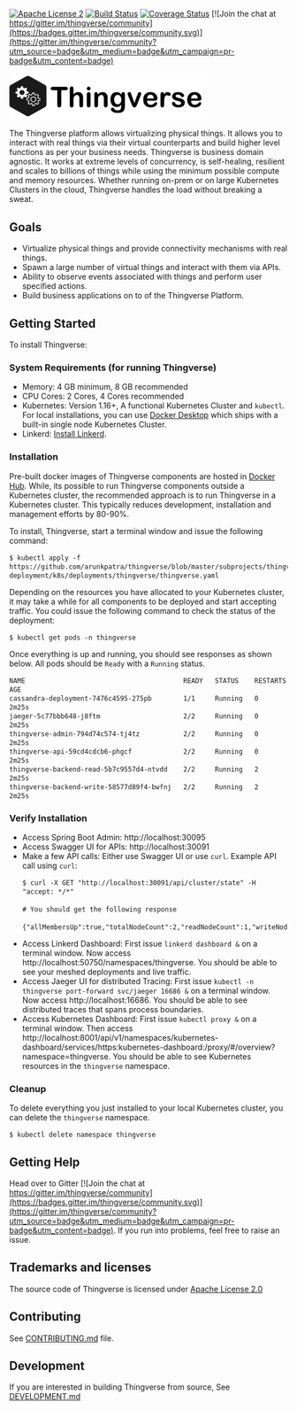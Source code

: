 [![Apache License 2](https://img.shields.io/badge/license-ASF2-blue.svg)](https://www.apache.org/licenses/LICENSE-2.0.txt)
[![Build Status](https://travis-ci.org/arunkpatra/thingverse.svg?branch=master)](https://travis-ci.org/arunkpatra/thingverse)
[![Coverage Status](https://coveralls.io/repos/github/arunkpatra/thingverse/badge.svg?branch=master)](https://coveralls.io/github/arunkpatra/thingverse?branch=master)
[![Join the chat at https://gitter.im/thingverse/community](https://badges.gitter.im/thingverse/community.svg)](https://gitter.im/thingverse/community?utm_source=badge&utm_medium=badge&utm_campaign=pr-badge&utm_content=badge)

<img src="thingverse.png" width="350px" alt="Thingverse Logo" />

The Thingverse platform allows virtualizing physical things. It allows you 
to interact with real things via their virtual counterparts and build higher
level functions as per your business needs. Thingverse is business domain agnostic. 
It works at extreme levels of concurrency, is self-healing, resilient and scales to
billions of things while using the minimum possible compute and memory resources. Whether running on-prem 
or on large Kubernetes Clusters in the cloud, Thingverse handles the load without breaking a sweat.

## Goals

- Virtualize physical things and provide connectivity mechanisms with real things.
- Spawn a large number of virtual things and interact with them via APIs.
- Ability to observe events associated with things and perform user specified actions.
- Build business applications on to of the Thingverse Platform.

## Getting Started

To install Thingverse:

### System Requirements (for running Thingverse)

- Memory: 4 GB minimum, 8 GB recommended
- CPU Cores: 2 Cores, 4 Cores recommended
- Kubernetes: Version 1.16+, A functional Kubernetes Cluster and `kubectl`. For local installations, you can use 
[Docker Desktop](https://www.docker.com/products/docker-desktop) which ships with a built-in single 
node Kubernetes Cluster.
- Linkerd: [Install Linkerd](https://linkerd.io/2/getting-started/).

### Installation

Pre-built docker images of Thingverse components are hosted in [Docker Hub](https://hub.docker.com/). 
While, its possible to run Thingverse components outside a Kubernetes cluster, the recommended approach 
is to run Thingverse in a Kubernetes cluster. This typically reduces development, installation and 
management efforts by 80-90%.

To install, Thingverse, start a terminal window and issue the following command:

``` 
$ kubectl apply -f https://github.com/arunkpatra/thingverse/blob/master/subprojects/thingverse-deployment/k8s/deployments/thingverse/thingverse.yaml
```
Depending on the resources you have allocated to your Kubernetes cluster, it may take a while for all 
components to be deployed and start accepting traffic. You could issue the following command to check 
the status of the deployment:

``` 
$ kubectl get pods -n thingverse
```
Once everything is up and running, you should see responses as shown below. 
All pods should be `Ready` with a `Running` status.

``` 
NAME                                        READY   STATUS    RESTARTS   AGE
cassandra-deployment-7476c4595-275pb        1/1     Running   0          2m25s
jaeger-5c77bbb648-j8ftm                     2/2     Running   0          2m25s
thingverse-admin-794d74c574-tj4tz           2/2     Running   0          2m25s
thingverse-api-59cd4cdcb6-phgcf             2/2     Running   0          2m25s
thingverse-backend-read-5b7c9557d4-ntvdd    2/2     Running   2          2m25s
thingverse-backend-write-58577d89f4-bwfnj   2/2     Running   2          2m25s
```

### Verify Installation
- Access Spring Boot Admin: http://localhost:30095
- Access Swagger UI for APIs: http://localhost:30091
- Make a few API calls: Either use Swagger UI or use `curl`. Example API call using `curl`:
    ``` 
    $ curl -X GET "http://localhost:30091/api/cluster/state" -H "accept: */*"
    
    # You should get the following response
    
    {"allMembersUp":true,"totalNodeCount":2,"readNodeCount":1,"writeNodeCount":1}   
    ```
- Access Linkerd Dashboard: First issue `linkerd dashboard &` on a terminal window. 
Now access http://localhost:50750/namespaces/thingverse. You should be able to see your 
meshed deployments and live traffic.
- Access Jaeger UI for distributed Tracing: First issue 
`kubectl -n thingverse port-forward svc/jaeger 16686 &` on a terminal window. 
Now access http://localhost:16686. You should be able to see distributed traces that spans process boundaries.
- Access Kubernetes Dashboard: First issue `kubectl proxy &` on a terminal window. 
Then access http://localhost:8001/api/v1/namespaces/kubernetes-dashboard/services/https:kubernetes-dashboard:/proxy/#/overview?namespace=thingverse. 
You should be able to see Kubernetes resources in the `thingverse` namespace.

### Cleanup

To delete everything you just installed to your local Kubernetes cluster, you can delete the `thingverse` namespace.
``` 
$ kubectl delete namespace thingverse
```

## Getting Help
Head over to Gitter [![Join the chat at https://gitter.im/thingverse/community](https://badges.gitter.im/thingverse/community.svg)](https://gitter.im/thingverse/community?utm_source=badge&utm_medium=badge&utm_campaign=pr-badge&utm_content=badge). If you run into problems, feel free to raise an issue.

## Trademarks and licenses
The source code of Thingverse is licensed under [Apache License 2.0](https://www.apache.org/licenses/LICENSE-2.0)

## Contributing
See [CONTRIBUTING.md](CONTRIBUTING.md) file.

## Development

If you are interested in building Thingverse from source, See [DEVELOPMENT.md](DEVELOPMENT.md)